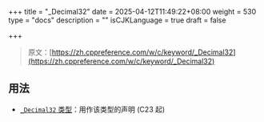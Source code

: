+++
title = "_Decimal32"
date = 2025-04-12T11:49:22+08:00
weight = 530
type = "docs"
description = ""
isCJKLanguage = true
draft = false

+++

> 原文：[https://zh.cppreference.com/w/c/keyword/_Decimal32](https://zh.cppreference.com/w/c/keyword/_Decimal32)

## 用法

- [`_Decimal32` 类型](https://zh.cppreference.com/w/c/language/types)：用作该类型的声明 (C23 起)
